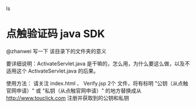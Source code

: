ls
# 点触验证码 java SDK 
@zhanwei
写一下 该目录下的文件夹的意义

要详细说明：ActivateServlet.java 是干嘛的，怎么用，为什么要这么做，以及不适用这个 ActivateServlet.java 的后果。


使用方法：
请关注 index.html 、 Verify.jsp  2个 文件，将有标明  "公钥（从点触官网申请）" 或  "私钥（从点触官网申请）"  的地方替换成从 http://www.touclick.com 注册并获取到的公钥和私钥

